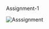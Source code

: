 
Assignment-1

![Asssignment](https://user-images.githubusercontent.com/51777024/95577515-ea07b580-0a4f-11eb-9ef1-f9b243bbd27d.png)
